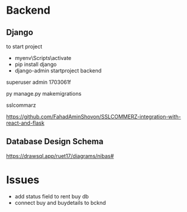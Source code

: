# Backend

## Django

to start project

-   myenv\Scripts\activate
-   pip install django
-   django-admin startproject backend

superuser
admin
1703061f

py manage.py makemigrations

sslcommarz

https://github.com/FahadAminShovon/SSLCOMMERZ-integration-with-react-and-flask

## Database Design Schema

https://drawsql.app/ruet17/diagrams/nibas#

# Issues

-   add status field to rent buy db
-   connect buy and buydetails to bcknd
